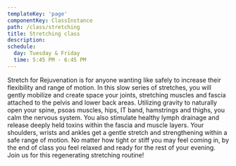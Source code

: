 ```yaml
---
templateKey: 'page'
componentKey: ClassInstance
path: /class/stretching
title: Stretching class
description: 
schedule:
  day: Tuesday & Friday
  time: 5:45 PM - 6:45 PM
---
```


<p>Stretch for Rejuvenation is for anyone wanting like safely to increase their flexibility and range of motion. In this slow series of stretches, you will gently mobilize and create space your joints, stretching muscles and fascia attached to the pelvis and lower back areas. Utilizing gravity to naturally open your spine, psoas muscles, hips, IT band, hamstrings and thighs, you calm the nervous system. You also stimulate healthy lymph drainage and release deeply held toxins within the fascia and muscle layers. Your shoulders, wrists and ankles get a gentle stretch and strengthening within a safe range of motion. No matter how tight or stiff you may feel coming in, by the end of class you feel relaxed and ready for the rest of your evening. Join us for this regenerating stretching routine!</p>